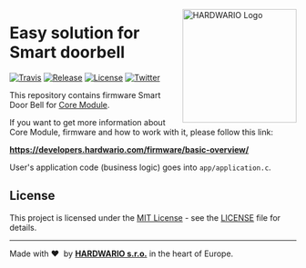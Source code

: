 <a href="https://www.hardwario.com/"><img src="https://www.hardwario.com/ci/assets/hw-logo.svg" width="200" alt="HARDWARIO Logo" align="right"></a>

# Easy solution for Smart doorbell

[![Travis](https://img.shields.io/travis/bigclownprojects/bcf-radio-smart-doorbell/master.svg)](https://travis-ci.org/bigclownprojects/bcf-radio-smart-doorbell)
[![Release](https://img.shields.io/github/release/bigclownprojects/bcf-radio-smart-doorbell.svg)](https://github.com/bigclownprojects/bcf-radio-smart-doorbell/releases)
[![License](https://img.shields.io/github/license/bigclownprojects/bcf-radio-smart-doorbell.svg)](https://github.com/bigclownprojects/bcf-radio-smart-doorbell/blob/master/LICENSE)
[![Twitter](https://img.shields.io/twitter/follow/hardwario_en.svg?style=social&label=Follow)](https://twitter.com/hardwario_en)

This repository contains firmware Smart Door Bell for [Core Module](https://shop.bigclown.com/core-module).

If you want to get more information about Core Module, firmware and how to work with it, please follow this link:

**https://developers.hardwario.com/firmware/basic-overview/**

User's application code (business logic) goes into `app/application.c`.

## License

This project is licensed under the [MIT License](https://opensource.org/licenses/MIT/) - see the [LICENSE](LICENSE) file for details.

---

Made with &#x2764;&nbsp; by [**HARDWARIO s.r.o.**](https://www.hardwario.com/) in the heart of Europe.
